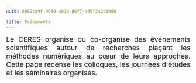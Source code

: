 ```yaml
---
uuid: 8b82c49f-9019-403b-86f7-a45f2a2a34d0

title: Événements
---
```


<div style="position:relative; font-size:19px; text-align: justify; text-justify: inter-word;">Le CERES organise ou co-organise des événements scientifiques autour de recherches plaçant les méthodes numériques au cœur de leurs approches. Cette page recense les colloques, les journées d'études et les séminaires organisés.
